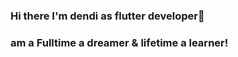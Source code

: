 ### Hi there I'm dendi as flutter developer👋
### am a Fulltime a dreamer & lifetime a learner!  

<!--
**dendimuhmd/dendimuhmd** is a ✨ flutter developer ✨ repository because its `README.md` (this file) appears on your GitHub profile.

Here are some ideas to get you started:

- 🌱 I’m currently learning flutter
- 👯 I’m looking to collaborate on mobile app's
- 🤔 I’m looking for help with flutter
- 💬 Ask me about flutter
- 📫 How to reach me: ...
-->
